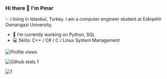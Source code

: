 ### Hi there 👋 I'm Pınar

✨ I living in Istanbul, Turkey. I am a computer engineer student at Eskişehir Osmangazi University.

- 🌱 I’m currently working on Python, SQL
- 💻 Skills: C++ / C# / C / Linux System Management

![Profile views](https://gpvc.arturio.dev/pinarkizilarslan)

![Github stats 1](https://github-readme-stats.vercel.app/api?username=pinarkizilarslan&show_icons=true&theme=gradient) 

![1](https://github-readme-stats.vercel.app/api/top-langs/?username=pinarkizilarslan&theme=blue-green)
